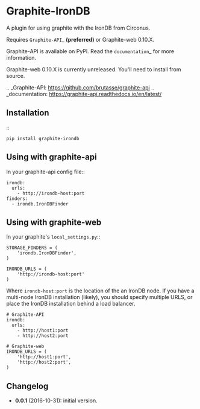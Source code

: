 Graphite-IronDB
================

A plugin for using graphite with the IronDB from Circonus.

Requires `Graphite-API`_ **(preferred)** or Graphite-web 0.10.X.

Graphite-API is available on PyPI. Read the `documentation`_ for more
information.

Graphite-web 0.10.X is currently unreleased. You'll need to install from
source.

.. _Graphite-API: https://github.com/brutasse/graphite-api
.. _documentation: https://graphite-api.readthedocs.io/en/latest/

Installation
------------

::

    pip install graphite-irondb

Using with graphite-api
-----------------------

In your graphite-api config file::

    irondb:
      urls:
        - http://irondb-host:port
    finders:
      - irondb.IronDBFinder

Using with graphite-web
-----------------------

In your graphite's ``local_settings.py``::

    STORAGE_FINDERS = (
        'irondb.IronDBFinder',
    )

    IRONDB_URLS = (
        'http://irondb-host:port'
    )

Where ``irondb-host:port`` is the location of the an IronDB node. If you have
a multi-node IronDB installation (likely), you should specify multiple URLS,
or place the IronDB installation behind a load balancer.

    # Graphite-API
    irondb:
      urls:
        - http://host1:port
        - http://host2:port

    # Graphite-web
    IRONDB_URLS = (
        'http://host1:port',
        'http://host2:port',
    )

Changelog
---------

* **0.0.1** (2016-10-31): initial version.
